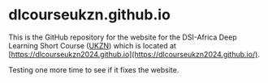 # dlcourseukzn.github.io

This is the GitHub repository for the website for the DSI-Africa Deep Learning Short Course ([UKZN](https://ukzn.ac.za)) which is located at [https://dlcourseukzn2024.github.io](https://dlcourseukzn2024.github.io/).

Testing one more time to see if it fixes the website.

